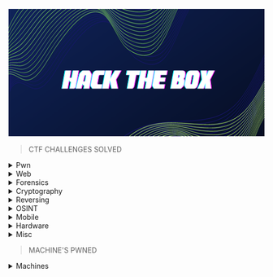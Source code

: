 <p align="center">
<img src="https://github.com/Bread-Yolk/hackthebox/blob/3349c58b447a6487178cc6e7e82711dfb9e8d5ad/Assets/banner.png" width="950" height="250">
</p>


> CTF CHALLENGES SOLVED

<details>
<br>
<summary> Pwn </summary>

|No.|Challenge's name|
|:-:|:--------------:|
|1. |[racecar](https://github.com/Bread-Yolk/hackthebox/tree/main/Categories/Pwn/racecar)|
|2. |[You know 0xDiablos](https://github.com/Bread-Yolk/hackthebox/tree/main/Categories/Pwn/You%20know%200xDiablos)|
|3. |[Jeeves](https://github.com/Bread-Yolk/hackthebox/tree/main/Categories/Pwn/Jeeves)|
|4. |[Space pirate: Entrypoint](https://github.com/Bread-Yolk/hackthebox/tree/main/Categories/Pwn/Space%20pirate%3A%20Entrypoint)|
|5. |[Reg](https://github.com/Bread-Yolk/hackthebox/tree/main/Categories/Pwn/Reg)|
|6. |[Space pirate: Going Deeper](https://github.com/Bread-Yolk/hackthebox/tree/main/Categories/Pwn/Space%20pirate%3A%20Going%20Deeper)|
|7. |[Bat Computer](https://github.com/Bread-Yolk/hackthebox/tree/main/Categories/Pwn/Bat%20Computer)|
|8. |[Blacksmith](https://github.com/Bread-Yolk/hackthebox/tree/main/Categories/Pwn/Blacksmith)|
|9. |[Shooting star](https://github.com/Bread-Yolk/hackthebox/tree/main/Categories/Pwn/Shooting%20star)|
|10. |[HTB Console](https://github.com/Bread-Yolk/hackthebox/tree/main/Categories/Pwn/HTB%20Console)|
|11. |[Optimistic](https://github.com/Bread-Yolk/hackthebox/tree/main/Categories/Pwn/Optimistic)|
|12. |[Restaurant](https://github.com/Bread-Yolk/hackthebox/tree/main/Categories/Pwn/Restaurant)|
|13. |[Entity](https://github.com/Bread-Yolk/hackthebox/tree/main/Categories/Pwn/Entity)|
|14. |[Getting Started](https://github.com/Bread-Yolk/hackthebox/tree/main/Categories/Pwn/Getting%20Started)|
|15. |[Questionnaire](https://github.com/Bread-Yolk/hackthebox/tree/main/Categories/Pwn/Questionnaire)|
|16. |[Nightmare](https://github.com/Bread-Yolk/hackthebox/blob/main/Categories/Pwn/Nightmare/README.md)|
|17. |[Void](https://github.com/Bread-Yolk/hackthebox/blob/main/Categories/Pwn/Void/README.md)|
|18. |[Fleet Management](https://github.com/Bread-Yolk/hackthebox/blob/main/Categories/Pwn/Fleet%20Management/README.md)|
|19. |[Vault-breaker](https://github.com/jon-brandy/hackthebox/blob/main/Categories/Pwn/Vault-breaker/README.md)|
|20. |[Spooky Time](https://github.com/jon-brandy/hackthebox/blob/main/Categories/Pwn/Spooky%20Time/README.md)|
|21. |[Space pirate: Retribution](https://github.com/jon-brandy/hackthebox/blob/main/Categories/Pwn/Space%20pirate%3A%20Retribution/README.md)|
|22. |[Space](https://github.com/jon-brandy/hackthebox/blob/main/Categories/Pwn/Space/README.md)|
|23. |[Leet Test](https://github.com/jon-brandy/hackthebox/blob/main/Categories/Pwn/Leet%20Test/README.md)|

</details>


<details>
<br>
<summary> Web </summary>

|No.|Challenge's name|
|:-:|:--------------:|
|1. |[Templated](https://github.com/Bread-Yolk/hackthebox/blob/main/Categories/Web/Templated/README.md)|
|2. |[LoveTok](https://github.com/Bread-Yolk/hackthebox/blob/main/Categories/Web/LoveTok/README.md)|
|3. |[Phonebook](https://github.com/Bread-Yolk/hackthebox/blob/main/Categories/Web/Phonebook/README.md)|
|4. |[Spookifier](https://github.com/Bread-Yolk/hackthebox/blob/main/Categories/Web/Spookifier/README.md)|
|5. |[looking glass](https://github.com/Bread-Yolk/hackthebox/blob/main/Categories/Web/looking%20glass/README.md)|
|6. |[sanitize](https://github.com/Bread-Yolk/hackthebox/blob/main/Categories/Web/sanitize/README.md)|
|7. |[baby auth](https://github.com/Bread-Yolk/hackthebox/blob/main/Categories/Web/baby%20auth/README.md)|
|8. |[baby BonChewerCon](https://github.com/Bread-Yolk/hackthebox/blob/main/Categories/Web/baby%20BoneChewerCon/README.md)|
|9. |[Full Stack Conf](https://github.com/Bread-Yolk/hackthebox/blob/main/Categories/Web/Full%20Stack%20Conf/README.md)|
|10. |[baby interdimensional internet](https://github.com/Bread-Yolk/hackthebox/blob/main/Categories/Web/baby%20interdimensional%20internet/README.md)|
|11. |[Juggling facts](https://github.com/Bread-Yolk/hackthebox/blob/main/Categories/Web/Juggling%20facts/README.md)|
|12. |[baby nginxatsu](https://github.com/Bread-Yolk/hackthebox/blob/main/Categories/Web/baby%20nginxatsu/README.md)|
|13. |[baby todo or not todo](https://github.com/Bread-Yolk/hackthebox/blob/main/Categories/Web/baby%20todo%20or%20not%20todo/README.md)|
|14. |[baby WAFfles order](https://github.com/Bread-Yolk/hackthebox/blob/main/Categories/Web/baby%20WAFfles%20order/README.md)|
|15. |[BlinkerFluids](https://github.com/Bread-Yolk/hackthebox/blob/main/Categories/Web/BlinkerFluids/README.md)|
|16. |[Orbital](https://github.com/Bread-Yolk/hackthebox/blob/main/Categories/Web/Orbital/README.md)|
|17. |[Trapped Source](https://github.com/Bread-Yolk/hackthebox/blob/main/Categories/Web/Trapped%20Source/README.md)|


</details>


<details>
<br>
<summary> Forensics </summary>

|No.|Challenge's name|
|:-:|:--------------:|
|1. |[Illumination](https://github.com/Bread-Yolk/hackthebox/blob/main/Categories/Forensics/Illumination/README.md)|
|2. |[MarketDump](https://github.com/Bread-Yolk/hackthebox/blob/main/Categories/Forensics/MarketDump/README.md)|
|3. |[Wrong Spooky Seasaon](https://github.com/Bread-Yolk/hackthebox/blob/main/Categories/Forensics/Wrong%20Spooky%20Season/README.md)|
|4. |[Marshal in the Middle](https://github.com/Bread-Yolk/hackthebox/blob/main/Categories/Forensics/Marshal%20in%20the%20Middle/README.md)|
|5. |[Chase](https://github.com/Bread-Yolk/hackthebox/blob/main/Categories/Forensics/Chase/README.md)|
|6. |[Event Horizon](https://github.com/Bread-Yolk/hackthebox/blob/main/Categories/Forensics/Event%20Horizon/README.md)|
|7. |[Insider](https://github.com/Bread-Yolk/hackthebox/blob/main/Categories/Forensics/Insider/README.md)|
|8. |[Export](https://github.com/Bread-Yolk/hackthebox/blob/main/Categories/Forensics/Export/README.md)|
|9. |[Persistence](https://github.com/Bread-Yolk/hackthebox/blob/main/Categories/Forensics/Persistence/README.md)|
|10. |[No Place To Hide](https://github.com/Bread-Yolk/hackthebox/blob/main/Categories/Forensics/No%20Place%20To%20Hide/README.md)|
|11. |[Lure](https://github.com/Bread-Yolk/hackthebox/blob/main/Categories/Forensics/Lure/README.md)|
|12. |[Logger](https://github.com/Bread-Yolk/hackthebox/blob/main/Categories/Forensics/Logger/README.md)|
|13. |[Halloween Invitation](https://github.com/Bread-Yolk/hackthebox/blob/main/Categories/Forensics/Halloween%20Invitation/README.md)|
|14. |[Peel Back The Layers](https://github.com/Bread-Yolk/hackthebox/blob/main/Categories/Forensics/Peel%20Back%20The%20Layers/README.md)|
|15. |[Reminiscent](https://github.com/Bread-Yolk/hackthebox/blob/main/Categories/Forensics/Reminiscent/README.md)|
|16. |[Intergalactic Recovery](https://github.com/Bread-Yolk/hackthebox/blob/main/Categories/Forensics/Intergalactic%20Recovery/README.md)|
|16. |[Downgrade](https://github.com/Bread-Yolk/hackthebox/blob/main/Categories/Forensics/Downgrade/README.md)|
|17. |[Automation](https://github.com/Bread-Yolk/hackthebox/blob/main/Categories/Forensics/Automation/README.md)|
|18. |[Perseverance](https://github.com/Bread-Yolk/hackthebox/blob/main/Categories/Forensics/Perseverance/README.md)|
|19. |[Deadly Arthropod](https://github.com/Bread-Yolk/hackthebox/blob/main/Categories/Forensics/Deadly%20Arthropod/README.md)|
|20. |[Keep Tryin'](https://github.com/Bread-Yolk/hackthebox/blob/main/Categories/Forensics/Keep%20Tryin'/README.md)|
|21. |[Strike Back](https://github.com/Bread-Yolk/hackthebox/blob/main/Categories/Forensics/Strike%20Back/README.md)|
|22. |[Diagnostic](https://github.com/Bread-Yolk/hackthebox/blob/main/Categories/Forensics/Diagnostic/README.md)|
|23. |[Fake News](https://github.com/Bread-Yolk/hackthebox/blob/main/Categories/Forensics/Fake%20News/README.md)|
|24. |[POOF](https://github.com/Bread-Yolk/hackthebox/blob/main/Categories/Forensics/POOF/README.md)|
|25. |[Alien Cradle](https://github.com/Bread-Yolk/hackthebox/blob/main/Categories/Forensics/Alien%20Cradle/README.md)|
|26. |[Extraterrestrial Persistence](https://github.com/Bread-Yolk/hackthebox/blob/main/Categories/Forensics/Extraterrestrial%20Persistence/README.md)|
|27. |[Artifact Of Dangerous Sighting](https://github.com/Bread-Yolk/hackthebox/blob/main/Categories/Forensics/Artifact%20Of%20Dangerous%20Sighting/README.md)|
|28. |[oBfsC4t10n2](https://github.com/Bread-Yolk/hackthebox/blob/main/Categories/Forensics/oBfsC4t10n2/README.md)|
|29. |[Packet Cyclone](https://github.com/Bread-Yolk/hackthebox/blob/main/Categories/Forensics/Packet%20Cyclone/README.md)|

  

</details>

<details>
<br>
<summary> Cryptography </summary>

|No.|Challenge's name|
|:-:|:--------------:|
|1. |[BabyEncryption](https://github.com/jon-brandy/hackthebox/blob/main/Categories/Cryptography/BabyEncryption/README.md)|
|2. |[xorxorxor](https://github.com/jon-brandy/hackthebox/tree/main/Categories/Cryptography/xorxorxor)|
|3. |[Android in the Middle](https://github.com/jon-brandy/hackthebox/blob/main/Categories/Cryptography/Android-in-the-Middle/README.md)|
|4. |[Weak RSA](https://github.com/jon-brandy/hackthebox/blob/main/Categories/Cryptography/Weak%20RSA/README.md)|
|5. |[Classic, yet complicated!](https://github.com/jon-brandy/hackthebox/blob/main/Categories/Cryptography/Classic%2C%20yet%20complicated!/README.md)|
|6. |[Brainy's Cipher](https://github.com/jon-brandy/hackthebox/blob/main/Categories/Cryptography/Brainy's%20Cipher/README.md)|
|7. |[Gonna-Lift-Em-All](https://github.com/jon-brandy/hackthebox/blob/main/Categories/Cryptography/Gonna-Lift-Em-All/README.md)|
|8. |[Ancient Encodings](https://github.com/jon-brandy/hackthebox/blob/main/Categories/Cryptography/Ancient%20Encodings/README.md)|
|9. |[Nuclear Sale](https://github.com/Bread-Yolk/hackthebox/blob/main/Categories/Cryptography/Nuclear%20Sale/README.md)|


</details>


<details>
<br>
<summary> Reversing </summary>

|No.|Challenge's name|
|:-:|:--------------:|
|1. |[Impossible Password](https://github.com/jon-brandy/hackthebox/blob/main/Categories/Reversing/Impossible%20Password/README.md)|
|2. |[Bypass](https://github.com/jon-brandy/hackthebox/blob/main/Categories/Reversing/Bypass/README.md)|
|3. |[Behind the Scenes](https://github.com/jon-brandy/hackthebox/blob/main/Categories/Reversing/Behind%20the%20Scenes/README.md)|
|4. |[WIDE](https://github.com/jon-brandy/hackthebox/blob/main/Categories/Reversing/WIDE/README.md)|
|5. |[Baby RE](https://github.com/jon-brandy/hackthebox/blob/main/Categories/Reversing/Baby%20RE/README.md)|
|6. |[You Cant C Me](https://github.com/jon-brandy/hackthebox/blob/main/Categories/Reversing/You%20Cant%20C%20Me/README.md)|
|7. |[Find The Easy Pass](https://github.com/jon-brandy/hackthebox/blob/main/Categories/Reversing/Find%20The%20Easy%20Pass/README.md)|
|8. |[Baby Crypt](https://github.com/jon-brandy/hackthebox/blob/main/Categories/Reversing/Baby%20Crypt/README.md)|
|9. |[Ransom](https://github.com/jon-brandy/hackthebox/blob/main/Categories/Reversing/Ransom/README.md)|
|10. |[Anti Flag](https://github.com/Bread-Yolk/hackthebox/tree/main/Categories/Reversing/Anti%20Flag)|
|11. |[Ouija](https://github.com/jon-brandy/hackthebox/blob/main/Categories/Reversing/Ouija/README.md)|
|12. |[Tear Or Dear](https://github.com/jon-brandy/hackthebox/blob/main/Categories/Reversing/Tear%20Or%20Dear/README.md)|
|13. |[Rebuilding](https://github.com/jon-brandy/hackthebox/blob/main/Categories/Reversing/Rebuilding/README.md)|
|14. |[Teleport](https://github.com/jon-brandy/hackthebox/blob/main/Categories/Reversing/Teleport/README.md)|
|15. |[Hunting License](https://github.com/jon-brandy/hackthebox/blob/main/Categories/Reversing/Hunting%20License/README.md)|

</details>


<details>
<br>
<summary> OSINT </summary>

|No.|Challenge's name|
|:-:|:--------------:|
|1. |[Easy Phish](https://github.com/jon-brandy/hackthebox/blob/main/Categories/OSINT/Easy%20Phish/README.md)|
|2. |[Infiltration](https://github.com/jon-brandy/hackthebox/blob/main/Categories/OSINT/Infiltration/README.md)|
|3. |[Money Flowz](https://github.com/jon-brandy/hackthebox/blob/main/Categories/OSINT/Money%20Flowz/README.md)|
|4. |[Missing in Action](https://github.com/jon-brandy/hackthebox/blob/main/Categories/OSINT/Missing%20in%20Action/README.md)|
|5. |[ID Exposed](https://github.com/jon-brandy/hackthebox/blob/main/Categories/OSINT/ID%20Exposed/README.md)|
|6. |[0ld is g0ld](https://github.com/jon-brandy/hackthebox/blob/main/Categories/OSINT/0ld%20is%20g0ld/README.md)|

</details>


</details>

<details>
<br>
<summary> Mobile </summary>

|No.|Challenge's name|
|:-:|:--------------:|
|1. |[Cat](https://github.com/jon-brandy/hackthebox/blob/main/Categories/Mobile/Cat/README.md)|
|2. |[Don't Overreact](https://github.com/jon-brandy/hackthebox/blob/main/Categories/Mobile/Don't%20Overreact/README.md)|
|3. |[APKey](https://github.com/jon-brandy/hackthebox/blob/main/Categories/Mobile/APKey/README.md)|
|4. |[Pinned](https://github.com/jon-brandy/hackthebox/blob/main/Categories/Mobile/Pinned/pinned.md)|
|5. |[APKrypt](https://github.com/jon-brandy/hackthebox/blob/main/Categories/Mobile/APKrypt/README.md)|
|6. |[Manager](https://github.com/jon-brandy/hackthebox/blob/main/Categories/Mobile/Manager/README.md)|


</details>


<details>
<br>
<summary> Hardware </summary>

|No.|Challenge's name|
|:-:|:--------------:|
|1. |[Debugging Interface](https://github.com/jon-brandy/hackthebox/blob/main/Categories/Hardware/Debugging%20Interface/README.md)|


</details>



<details>
<br>
<summary> Misc </summary>

|No.|Challenge's name|
|:-:|:--------------:|
|1. |[Canvas](https://github.com/jon-brandy/hackthebox/blob/main/Categories/Misc/Canvas/README.md)|
|2. |[fs0ciety](https://github.com/jon-brandy/hackthebox/blob/main/Categories/Misc/fs0ciety/README.md)|
|3. |[Milkshake](https://github.com/jon-brandy/hackthebox/blob/main/Categories/Misc/Milkshake/README.md)|
|4. |[Hackerman](https://github.com/jon-brandy/hackthebox/blob/main/Categories/Misc/Hackerman/README.md)|
|5. |[Da Vinci](https://github.com/jon-brandy/hackthebox/blob/main/Categories/Misc/Da%20Vinci/README.md)|
|6. |[Art](https://github.com/jon-brandy/hackthebox/blob/main/Categories/Misc/Art/README.md)|
|7. |[misDIRection](https://github.com/jon-brandy/hackthebox/blob/main/Categories/Misc/misDIRection/README.md)|
|9. |[Emdee five for life](https://github.com/jon-brandy/hackthebox/blob/main/Categories/Misc/Emdee%20five%20for%20life/README.md)|
|10. |[The secret of a Queen](https://github.com/jon-brandy/hackthebox/blob/main/Categories/Misc/The%20secret%20of%20%20a%20Queen/README.md)|
|11. |[Eternal Loop](https://github.com/jon-brandy/hackthebox/blob/main/Categories/Misc/Eternal%20Loop/README.md)|

</details>


> MACHINE'S PWNED


<details>
<br>
<summary> Machines </summary>

|No.|Challenge's name|
|:-:|:--------------:|
|1. |[Blue](https://github.com/jon-brandy/hackthebox/blob/main/Categories/Machines/Blue/README.md)|
|2. |[Jerry](https://github.com/jon-brandy/hackthebox/blob/main/Categories/Machines/Jerry/README.md)|
|3. |[Lame](https://github.com/jon-brandy/hackthebox/blob/main/Categories/Machines/Lame/README.md)|
|4. |[Netmon](https://github.com/jon-brandy/hackthebox/blob/main/Categories/Machines/Netmon/README.md)|
|5. |[Photobomb](https://github.com/jon-brandy/hackthebox/blob/main/Categories/Machines/Photobomb/README.md)|
|6. |[Precious](https://github.com/jon-brandy/hackthebox/blob/main/Categories/Machines/Precious/README.md)|
|7. |[Shoppy](https://github.com/jon-brandy/hackthebox/blob/main/Categories/Machines/Shoppy/README.md)|


</details>



